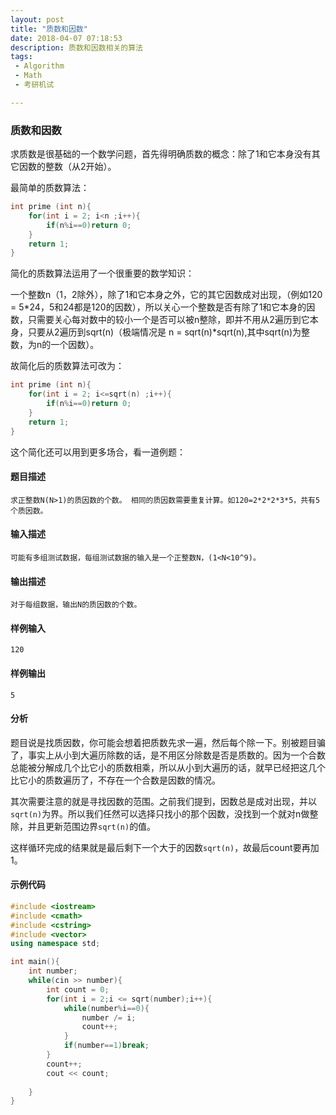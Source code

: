 ```yaml
---
layout: post
title: "质数和因数"
date: 2018-04-07 07:18:53
description: 质数和因数相关的算法
tags: 
 - Algorithm
 - Math
 - 考研机试

---
```


### 质数和因数

求质数是很基础的一个数学问题，首先得明确质数的概念：除了1和它本身没有其它因数的整数（从2开始）。

最简单的质数算法：

```cpp
int prime (int n){
    for(int i = 2; i<n ;i++){
        if(n%i==0)return 0;
    }
    return 1;
}
```

简化的质数算法运用了一个很重要的数学知识：

一个整数n（1，2除外），除了1和它本身之外，它的其它因数成对出现，（例如120 = 5\*24，5和24都是120的因数），所以关心一个整数是否有除了1和它本身的因数，只需要关心每对数中的较小一个是否可以被n整除，即并不用从2遍历到它本身，只要从2遍历到sqrt\(n\)（极端情况是 n = sqrt\(n\)\*sqrt\(n\),其中sqrt\(n\)为整数，为n的一个因数）。

故简化后的质数算法可改为：

```cpp
int prime (int n){
    for(int i = 2; i<=sqrt(n) ;i++){
        if(n%i==0)return 0;
    }
    return 1;
}
```

这个简化还可以用到更多场合，看一道例题：

#### 题目描述

```
求正整数N(N>1)的质因数的个数。 相同的质因数需要重复计算。如120=2*2*2*3*5，共有5个质因数。
```

#### 输入描述

```
可能有多组测试数据，每组测试数据的输入是一个正整数N，(1<N<10^9)。
```

#### 输出描述

```
对于每组数据，输出N的质因数的个数。
```

#### 样例输入

```
120
```

#### 样例输出

```
5
```

#### 分析

题目说是找质因数，你可能会想着把质数先求一遍，然后每个除一下。别被题目骗了，事实上从小到大遍历除数的话，是不用区分除数是否是质数的。因为一个合数总能被分解成几个比它小的质数相乘，所以从小到大遍历的话，就早已经把这几个比它小的质数遍历了，不存在一个合数是因数的情况。

其次需要注意的就是寻找因数的范围。之前我们提到，因数总是成对出现，并以`sqrt(n)`为界。所以我们任然可以选择只找小的那个因数，没找到一个就对n做整除，并且更新范围边界`sqrt(n)`的值。

这样循环完成的结果就是最后剩下一个大于的因数`sqrt(n)`，故最后count要再加1。

#### 示例代码

```cpp
#include <iostream>
#include <cmath>
#include <cstring>
#include <vector>
using namespace std;

int main(){
    int number;
    while(cin >> number){
        int count = 0;
        for(int i = 2;i <= sqrt(number);i++){
            while(number%i==0){
                number /= i;
                count++;
            }
            if(number==1)break;
        }
        count++;
        cout << count;
        
    }
}
```



